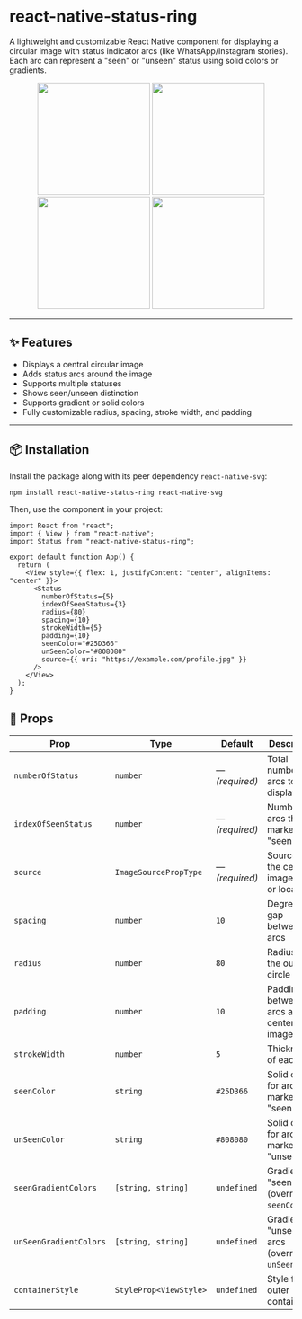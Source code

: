 # react-native-status-ring

A lightweight and customizable React Native component for displaying a circular image with status indicator arcs (like WhatsApp/Instagram stories). Each arc can represent a "seen" or "unseen" status using solid colors or gradients.

<p align="center">
  <img src="https://github.com/akshayambaliya/images/blob/89bdf4baea1f3cfb682cad27db5d863e6b9439f9/IMG_5380.PNG" width="200" />
  <img src="https://github.com/akshayambaliya/images/blob/89bdf4baea1f3cfb682cad27db5d863e6b9439f9/IMG_5381.PNG" width="200" />
  <img src="https://github.com/akshayambaliya/images/blob/89bdf4baea1f3cfb682cad27db5d863e6b9439f9/IMG_5382.PNG" width="200" />
  <img src="https://github.com/akshayambaliya/images/blob/89bdf4baea1f3cfb682cad27db5d863e6b9439f9/IMG_5383.PNG" width="200" />
</p>

---

## ✨ Features

- Displays a central circular image
- Adds status arcs around the image
- Supports multiple statuses
- Shows seen/unseen distinction
- Supports gradient or solid colors
- Fully customizable radius, spacing, stroke width, and padding

---

## 📦 Installation

Install the package along with its peer dependency `react-native-svg`:

```bash
npm install react-native-status-ring react-native-svg
```

Then, use the component in your project:

```tsx
import React from "react";
import { View } from "react-native";
import Status from "react-native-status-ring";

export default function App() {
  return (
    <View style={{ flex: 1, justifyContent: "center", alignItems: "center" }}>
      <Status
        numberOfStatus={5}
        indexOfSeenStatus={3}
        radius={80}
        spacing={10}
        strokeWidth={5}
        padding={10}
        seenColor="#25D366"
        unSeenColor="#808080"
        source={{ uri: "https://example.com/profile.jpg" }}
      />
    </View>
  );
}
```

## 🧩 Props

| Prop                   | Type                   | Default        | Description                                          |
| ---------------------- | ---------------------- | -------------- | ---------------------------------------------------- |
| `numberOfStatus`       | `number`               | — _(required)_ | Total number of arcs to display                      |
| `indexOfSeenStatus`    | `number`               | — _(required)_ | Number of arcs that are marked as "seen"             |
| `source`               | `ImageSourcePropType`  | — _(required)_ | Source for the center image (URL or local file)      |
| `spacing`              | `number`               | `10`           | Degrees of gap between arcs                          |
| `radius`               | `number`               | `80`           | Radius of the outer circle                           |
| `padding`              | `number`               | `10`           | Padding between arcs and the center image            |
| `strokeWidth`          | `number`               | `5`            | Thickness of each arc                                |
| `seenColor`            | `string`               | `#25D366`      | Solid color for arcs marked as "seen"                |
| `unSeenColor`          | `string`               | `#808080`      | Solid color for arcs marked as "unseen"              |
| `seenGradientColors`   | `[string, string]`     | `undefined`    | Gradient for "seen" arcs (overrides `seenColor`)     |
| `unSeenGradientColors` | `[string, string]`     | `undefined`    | Gradient for "unseen" arcs (overrides `unSeenColor`) |
| `containerStyle`       | `StyleProp<ViewStyle>` | `undefined`    | Style for the outer container                        |
